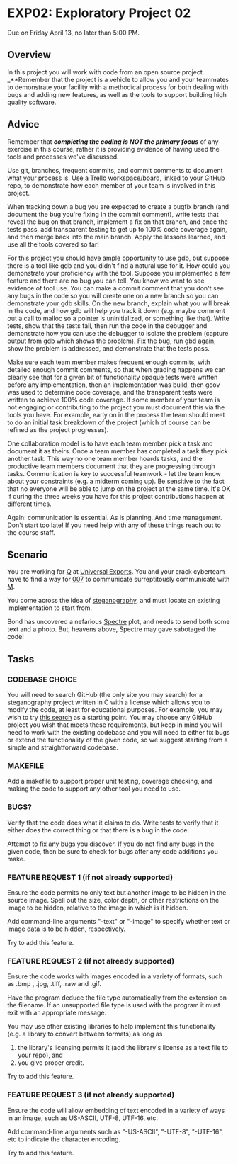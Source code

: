 # EXP02: Exploratory Project 02
Due on Friday April 13, no later than 5:00 PM.

## Overview

In this project you will work with code from an open source project.  _**Remember that the project is a vehicle to allow you and your teammates to demonstrate your facility with a methodical process for both dealing with bugs and adding new features, as well as the tools to support building high quality software.

## Advice

Remember that _**completing the coding is NOT the primary focus**_ of any exercise in this course, rather it is providing evidence of having used the tools and processes we've discussed. 

Use git, branches, frequent commits, and commit comments to document what your process is.  Use a Trello workspace/board, linked to your GitHub repo, to demonstrate how each member of your team is involved in this project.

When tracking down a bug you are expected to create a bugfix branch (and document the bug you're fixing in the commit comment), write tests that reveal the bug on that branch, implement a fix on that branch, and once the tests pass, add transparent testing to get up to 100% code coverage again, and then merge back into the main branch.  Apply the lessons learned, and use all the tools covered so far!

For this project you should have ample opportunity to use gdb, but suppose there is a tool like gdb and you didn't find a natural use for it.  How could you demonstrate your proficiency with the tool.  Suppose you implemented a few feature and there are no bug you can tell.  You know we want to see evidence of tool use. You can make a commit comment that you don't see any bugs in the code so you will create one on a new branch so you can demonstrate your gdb skills. On the new branch, explain what you will break in the code, and how gdb will help you track it down (e.g. maybe comment out a call to malloc so a pointer is uninitialized, or something like that). Write tests, show that the tests fail, then run the code in the debugger and demonstrate how you can use the debugger to isolate the problem (capture output from gdb which shows the problem). Fix the bug, run gbd again, show the problem is addressed, and demonstrate that the tests pass.

Make sure each team member makes frequent enough commits, with detailed enough commit comments, so that when grading happens we can clearly see that for a given bit of functionality opaque tests were written before any implementation, then an implementation was build, then gcov was used to determine code coverage, and the transparent tests were written to achieve 100% code coverage.  If some member of your team is not engaging or contributing to the project you must document this via the tools you have.  For example, early on in the process the team should meet to do an initial task breakdown of the project (which of course can be refined as the project progresses).

One collaboration model is to have each team member pick a task and document it as theirs.  Once a team member has completed a task they pick another task.  This way no one team member hoards tasks, and the productive team members document that they are progressing through tasks.  Communication is key to successful teamwork - let the team know about your constraints (e.g. a midterm coming up).  Be sensitive to the fact that no everyone will be able to jump on the project at the same time.  It's OK if during the three weeks you have for this project contributions happen at different times.

Again: communication is essential.  As is planning.  And time management.  Don't start too late!  If you need help with any of these things reach out to the course staff.


## Scenario

You are working for [Q](http://jamesbond.wikia.com/wiki/Q) at [Universal Exports](http://jamesbond.wikia.com/wiki/Universal_Exports).  You and your crack cyberteam have to find a way for [007](http://jamesbond.wikia.com/wiki/007) to communicate surreptitously communicate with [M](http://jamesbond.wikia.com/wiki/M).

You come across the idea of [steganography](https://en.wikipedia.org/wiki/Steganography), and must locate an existing implementation to start from.

Bond has uncovered a nefarious [Spectre](http://jamesbond.wikia.com/wiki/SPECTRE) plot, and needs to send both some text and a photo.  But, heavens above, Spectre may gave sabotaged the code!


## Tasks

### CODEBASE CHOICE

You will need to search GitHub (the only site you may search) for a steganography project written in C with a license which allows you to modify the code, at least for educational purposes.  For example, you may wish to try [this search](https://github.com/search?q=steganography+license%3Agpl++language%3AC&type=repositories&l=C&s=updated&o=desc) as a starting point.  You may choose any GitHub project you wish that meets these requirements, but keep in mind you will need to work with the existing codebase and you will need to either fix bugs or extend the functionality of the given code, so we suggest starting from a simple and straightforward codebase.

### MAKEFILE
Add a makefile to support proper unit testing, coverage checking, and making the code to support any other tool you need to use.


### BUGS?
Verify that the code does what it claims to do.  Write tests to verify that it either does the correct thing or that there is a bug in the code.

Attempt to fix any bugs you discover.  If you do not find any bugs in the given code, then be sure to check for bugs after any code additions you make.


### FEATURE REQUEST 1 (if not already supported)
Ensure the code permits no only text but another image to be hidden in the source image.  Spell out the
size, color depth, or other restrictions on the image to be hidden, relative to the image in which is it hidden.

Add command-line arguments "-text" or "-image" to specify whether
text or image data is to be hidden, respectively.

Try to add this feature.


### FEATURE REQUEST 2 (if not already supported)
    
Ensure the code works with images encoded in a variety of formats, such as .bmp , .jpg,
.tiff, .raw and .gif.

Have the program deduce the file type automatically from the
extension on the filename.  If an unsupported file type is used
with the program it must exit with an appropriate message.

You may use other existing libraries to help implement this
functionality (e.g. a library to convert between formats) as long
as
1. the library's licensing permits it (add the library's license as a text file to your repo), and 
2. you give proper credit.

Try to add this feature.


### FEATURE REQUEST 3 (if not already supported)
    
Ensure the code will allow embedding of text encoded in a variety of ways in an image, such as US-ASCII, UTF-8, UTF-16, etc.

Add command-line arguments such as "-US-ASCII", "-UTF-8", "-UTF-16", etc to indicate the character encoding.

Try to add this feature.
